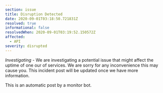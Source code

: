 ```yaml
---
section: issue
title: Disruption Detected
date: 2020-09-01T03:18:50.721831Z
resolved: true
informational: false
resolvedWhen: 2020-09-01T03:19:52.150572Z
affected:
  - API
severity: disrupted
---
```

*Investigating* - We are investigating a potential issue that might affect the uptime of one our of services. We are sorry for any inconvenience this may cause you. This incident post will be updated once we have more information.

This is an automatic post by a monitor bot.
        